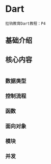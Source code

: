 # Dart

`拉钩教育Dart教程：P4`

## 基础介绍




## 核心内容
```yaml

```


### 数据类型


### 控制流程



### 函数



### 面向对象



### 模块



### 并发